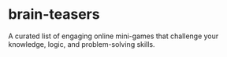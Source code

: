 # brain-teasers
A curated list of engaging online mini-games that challenge your knowledge, logic, and problem-solving skills.
